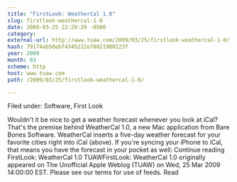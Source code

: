 ```yaml
---
title: "FirstLook: WeatherCal 1.0"
slug: firstlook-weathercal-1-0
date: 2009-03-25 22:29:29 -0500
category: 
external-url: http://www.tuaw.com/2009/03/25/firstlook-weathercal-1-0/
hash: 79174ab58ebf4345222e78021980123f
year: 2009
month: 03
scheme: http
host: www.tuaw.com
path: /2009/03/25/firstlook-weathercal-1-0/

---
```


Filed under: Software, First Look

Wouldn't it be nice to get a weather forecast whenever you look at iCal? That's the premise behind WeatherCal 1.0, a new Mac application from Bare Bones Software. WeatherCal inserts a five-day weather forecast for your favorite cities right into iCal (above). If you're syncing your iPhone to iCal, that means you have the forecast in your pocket as well:
Continue reading FirstLook: WeatherCal 1.0
TUAWFirstLook: WeatherCal 1.0 originally appeared on The Unofficial Apple Weblog (TUAW) on Wed, 25 Mar 2009 14:00:00 EST.  Please see our terms for use of feeds.
Read
